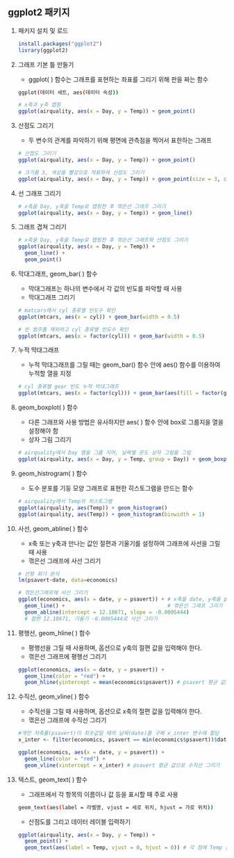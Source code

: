 ## ggplot2 패키지

1. 패키지 설치 및 로드

   ```R
   install.packages("ggplot2")
   livrary(ggplot2)
   ```

2. 그래프 기본 틀 만들기

   - ggplot( ) 함수는 그래프를 표현하는 좌표를 그리기 위해 판을 짜는 함수

   ```bash
   ggplot(데이터 세트, aes(데이터 속성))
   ```

   ````R
   # x축과 y축 맵핑
   ggplot(airquality, aes(x = Day, y = Temp)) + geom_point()
   ````

3. 산점도 그리기

   - 두 변수의 관계를 파악하기 위해 평면에 관측점을 찍어서 표한하는 그래프

   ```R
   # 산점도 그리기
   ggplot(airquality, aes(x = Day, y = Temp)) + geom_point()
   
   # 크기를 3, 색상을 빨강으로 적용하여 산점도 그리기
   ggplot(airquality, aes(x = Day, y = Temp)) + geom_point(size = 3, color = "red")
   ```

4. 선 그래프 그리기

   ```R
   # x축을 Day, y축을 Temp로 맵핑한 후 꺾은선 그래프 그리기
   ggplot(airquality, aes(x = Day, y = Temp)) + geom_line()
   ```

5. 그래프 겹쳐 그리기

   ````R
   # x축을 Day, y축을 Temp로 맵핑한 후 꺾은선 그래프와 산점도 그리기
   ggplot(airquality, aes(x = Day, y = Temp)) + 
     geom_line() +
     geom_point()
   ````

6. 막대그래프, geom_bar( ) 함수

   - 막대그래프는 하나의 변수에서 각 값의 빈도를 파악할 때 사용
   - 막대그래프 그리기

   ```R
   # matcars에서 cyl 종류별 빈도수 확인
   ggplot(mtcars, aes(x = cyl)) + geom_bar(width = 0.5)
   
   # 빈 범주를 제외하고 cyl 종류별 빈도수 확인
   ggplot(mtcars, aes(x = factor(cyl))) + geom_bar(width = 0.5)
   ```

7. 누적 막대그래프

   - 누적 막대그래프를 그릴 때는 geom_bar() 함수 안에 aes() 함수를 이용하여 누적할 열을 지정

   ```R
   # cyl 종류별 gear 빈도 누적 막대그래프
   ggplot(mtcars, aes(x = factor(cyl))) + geom_bar(aes(fill = factor(gear)))
   ```

8. geom_boxplot( ) 함수

   - 다른 그래프와 사용 방법은 유사하지만 aes( ) 함수 안에 box로 그룹지을 열을 설정해야 함
   - 상자 그림 그리기

   ```R
   # airquality에서 Day 열을 그룹 지어, 날짜별 온도 상자 그림을 그림
   ggplot(airquality, aes(x = Day, y = Temp, group = Day)) + geom_boxplot()
   ```

9. geom_histrogram( ) 함수

   - 도수 분포를 기둥 모양 그래프로 표현한 히스토그램을 만드는 함수

   ```R
   # airquality에서 Temp의 히스토그램
   ggplot(airquality, aes(Temp)) + geom_histogram()
   ggplot(airquality, aes(Temp)) + geom_histogram(binwidth = 1)
   ```

10. 사선, geom_abline( ) 함수

    - x축 또는 y축과 만나는 값인 절편과 기울기를 설정하여 그래프에 사선을 그릴 때 사용
    - 꺾은선 그래프에 사선 그리기

    ```R
    # 선형 회기 분석 
    lm(psavert~date, data=economics)
    
    # 꺾은선그래프에 사선 그리기
    ggplot(economics, aes(x = date, y = psavert)) + # x축을 date, y축을 psavert로 맵핑
      geom_line() +                                 # 꺾은선 그래프 그리기
      geom_abline(intercept = 12.18671, slope = -0.0005444)
      # 절편 12.18671, 기울기 -0.0005444로 사선 그리기
    ```

11. 평행선, geom_hline( ) 함수

    - 평행선을 그릴 때 사용하며, 옵션으로 y축의 절편 값을 입력해야 한다.
    - 꺾은선 그래프에 평행선 그리기

    ```R
    ggplot(economics, aes(x = date, y = psavert)) + 
      geom_line(color = "red") +
      geom_hline(yintercept = mean(economics$psavert)) # psavert 평균 값으로 평행선 그리기
    ```

12. 수직선, geom_vline( ) 함수

    - 수직선을 그릴 때 사용하며, 옵션으로 x축의 절편 값을 입력해야 한다.
    - 꺾은선 그래프에 수직선 그리기

    ```R
    #개인 저축률(psavert)이 최솟값일 때의 날짜(date)를 구해 x_inter 변수에 할당
    x_inter <- filter(economics, psavert == min(economics$psavert))$date
    
    ggplot(economics, aes(x = date, y = psavert)) + 
      geom_line(color = "red") +
      geom_vline(xintercept = x_inter) # psavert 평균 값으로 수직선 그리기
    ```

13. 텍스트, geom_text( ) 함수

    - 그래프에서 각 항목의 이름이나 값 등을 표시할 때 주로 사용

    ```bash
    geom_text(aes(label = 라벨명, vjust = 세로 위치, hjust = 가로 위치))
    ```

    - 산점도를 그리고 데이터 레이블 입력하기

    ```R
    ggplot(airquality, aes(x = Day, y = Temp)) +
      geom_point() +
      geom_text(aes(label = Temp, vjust = 0, hjust = 0)) # 각 점에 Temp 값 입력하기
    ```

    